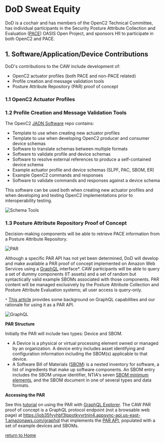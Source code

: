 # DoD Sweat Equity

DoD is a cochair and has members of the OpenC2 Technical Committee,
has individual participants in the Security Posture Attribute
Collection and Evaluation
([PACE](https://github.com/opencybersecurityalliance/PACE/tree/main/docs/Arch))
OASIS Open Project,
and sponsors HII to participate in both OpenC2 and PACE.

## 1. Software/Application/Device Contributions
DoD's contributions to the CAW include development of:
* OpenC2 actuator profiles (both PACE and non-PACE related)
* Profile creation and message validation tools
* Posture Attribute Repository (PAR) proof of concept

### 1.1 OpenC2 Actuator Profiles

### 1.2 Profile Creation and Message Validation Tools
The OpenC2 [JADN Software](https://github.com/oasis-open/openc2-jadn-software) repo contains:
* Template to use when creating new actuator profiles
* Template to use when developing OpenC2 producer and consumer device schemas
* Software to translate schemas between multiple formats
* Software to validate profile and device schemas
* Software to resolve external references to produce a self-contained device schema
* Example actuator profile and device schemas (SLPF, PAC, SBOM, ER)
* Example OpenC2 commands and responses
* Software to validate commands and responses against a device schema

This software can be used both when creating new actuator profiles and when
developing and testing OpenC2 implementations prior to interoperability testing.

![Schema Tools](https://raw.githubusercontent.com/oasis-tcs/openc2-usecases/main/Actuator-Profile-Schemas/images/ap-process.jpg)

### 1.3 Posture Attribute Repository Proof of Concept
Decision-making components will be able to retrieve PACE information from a
Posture Attribute Repository.

![PAR](https://raw.githubusercontent.com/opencybersecurityalliance/PACE/main/docs/Arch/par_01.png)

Although a specific PAR API has not yet been determined, DoD will develop and make available a PAR proof of concept
implemented on Amazon Web Services using a [GraphQL](https://aws.amazon.com/appsync/) interface*.
CAW participants will be able to query a set of dummy components (IT assets) and a set of random
but syntactically valid example SBOMs associated with those components.
PAR content will be managed exclusively by the Posture Attribute Collection and
Posture Attribute Evaluation systems; all user access is query-only.

`*` [This article](https://www.onegraph.com/blog/post/2/how-onegraph-onboards-users-who-are-new-to-graphql)
provides some background on GraphQL capabilities and our rationale for using it as a PAR API.

![GraphQL](images/AWS-GraphQL-s.png)

**PAR Structure**

Initially the PAR will include two types: Device and SBOM.
* A Device is a physical or virtual processing element owned or managed by an organization.
A device entry includes asset identifying and configuration information
including the SBOM(s) applicable to that device.
* A Software Bill of Materials ([SBOM](https://ntia.gov/SBOM))
is a nested inventory for software, a list of ingredients that make up software components.
An SBOM entry includes the SBOM unique identifier, NTIA's seven
[SBOM minimum elements](https://www.ntia.doc.gov/files/ntia/publications/sbom_minimum_elements_report.pdf),
and the SBOM document in one of several types and data formats.

**Accessing the PAR**

See this [tutorial](PAR/PAR.md) on using the PAR with [GraphQL Explorer](PAR/par-explorer.html).
The CAW PAR proof of concept is a GraphQL protocol endpoint (not a browsable web page) at
https://job35fyyhbf3lppotkyvrtnjn4.appsync-api.us-east-1.amazonaws.com/graphql
that implements the
[PAR API](https://raw.githubusercontent.com/oasis-open/openc2-jadn-software/master/Schemas/par-api.jidl),
populated with a set of example devices and SBOMs.

[return to Home](../../index.md)
